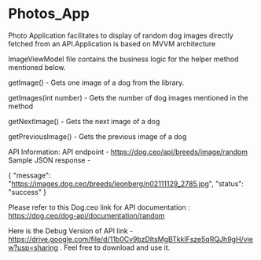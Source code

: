 # Photos_App

Photo Application facilitates to display of random dog images directly fetched from an API.Application is based on MVVM architecture 

ImageViewModel file contains the business logic for the helper method mentioned below.

getImage() - Gets one image of a dog from the library.

getImages(int number) - Gets the number of dog images mentioned in the method

getNextImage() - Gets the next image of a dog

getPreviousImage() - Gets the previous image of a dog

API Information:
API endpoint - https://dog.ceo/api/breeds/image/random
Sample JSON response -

{
    "message": "https://images.dog.ceo/breeds/leonberg/n02111129_2785.jpg",
    "status": "success"
}

Please refer to this Dog.ceo link for API documentation : https://dog.ceo/dog-api/documentation/random

Here is the Debug Version of API link - https://drive.google.com/file/d/11b0Cv9bzDItsMgBTkklFsze5qRQJh9gH/view?usp=sharing . Feel free to download and use it. 
